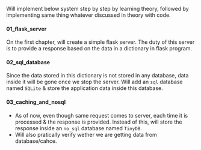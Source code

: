 Will implement below system step by step by learning theory, followed by implementing same thing whatever discussed in theory with code. 
#### 01_flask_server
On the first chapter, will create a simple flask server. 
The duty of this server is to provide a response based on the data in a dictionary in flask program.

#### 02_sql_database
Since the data stored in this dictionary is not stored in any database, data inside it will be gone
once we stop the server.
Will add an `sql` database named `SQLite` & store the application data inside this database.

#### 03_caching_and_nosql
- As of now, even though same request comes to server, each time it is processed & the response is provided.
  Instead of this, will store the response inside an `no_sql` database named `TinyDB`.
- Will also pratically verify wether we are getting data from database/cahce.
